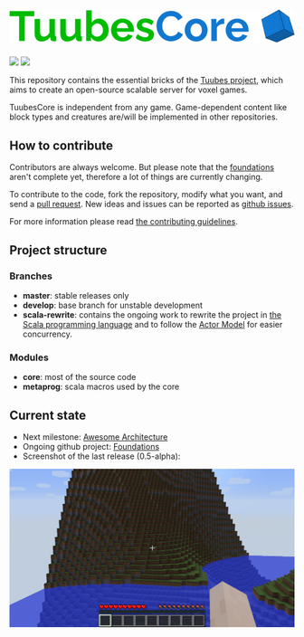 # ![project logo](TuubesCore_logo.png)

[![](https://img.shields.io/badge/next%20version-0.6-green.svg)](https://github.com/mcphoton/Photon-Server/milestone/2)
[![](https://img.shields.io/badge/discord-join%20chat!-7289DA.svg)](https://discord.gg/vWYembz)

This repository contains the essential bricks of the [Tuubes project](http://tuubes.org), which aims to create an open-source scalable server for voxel games.

TuubesCore is independent from any game. Game-dependent content like block types and creatures are/will be implemented in other repositories.

## How to contribute
Contributors are always welcome. But please note that the [foundations](https://github.com/tuubes/TuubesCore/projects/4) aren't complete yet, therefore a lot of things are currently changing.

To contribute to the code, fork the repository, modify what you want, and send a [pull request](https://help.github.com/articles/about-pull-requests/). New ideas and issues can be reported as [github issues](https://github.com/mcphoton/Photon-Server/issues).

For more information please read [the contributing guidelines](CONTRIBUTING.md).

## Project structure
### Branches
- **master**: stable releases only
- **develop**: base branch for unstable development
- **scala-rewrite**: contains the ongoing work to rewrite the project in [the Scala programming language](http://docs.scala-lang.org) and to follow the [Actor Model](https://en.wikipedia.org/wiki/Actor_model) for easier concurrency.

### Modules
- **core**: most of the source code
- **metaprog**: scala macros used by the core

## Current state
* Next milestone: [Awesome Architecture](https://github.com/tuubes/TuubesCore/milestone/3)
* Ongoing github project: [Foundations](https://github.com/tuubes/TuubesCore/projects/4)
* Screenshot of the last release (0.5-alpha):

![ingame screenshot](ingame-screenshot.png)